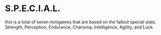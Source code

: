 # S.P.E.C.I.A.L.
this is a total of seven minigames that are based on the fallout special stats. Strength, Perception, Endurance, Charisma, Intelligence, Agility, and Luck.
